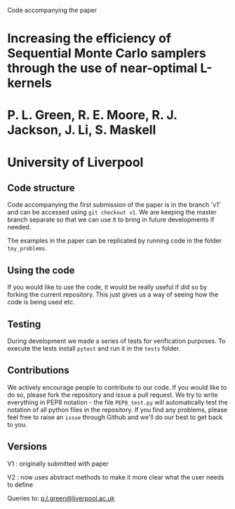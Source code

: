 Code accompanying the paper 

# Increasing the efficiency of Sequential Monte Carlo samplers through the use of near-optimal L-kernels 
# P. L. Green, R. E. Moore, R. J. Jackson, J. Li, S. Maskell
# University of Liverpool

## Code structure 

Code accompanying the first submission of the paper is in the branch 'v1' and can be accessed using `git checkout v1`. We are keeping the master branch separate so that we can use it to bring in future developments if needed.

The examples in the paper can be replicated by running code in the folder `toy_problems`.

## Using the code
If you would like to use the code, it would be really useful if did so by forking the current repository. This just gives us a way of seeing how the code is being used etc. 

## Testing
During development we made a series of tests for verification purposes. To execute the tests install `pytest` and run it in the `tests` folder. 

## Contributions
We actively encourage people to contribute to our code. If you would like to do so, please fork the repository and issue a pull request. We try to write everything in PEP8 notation - the file `PEP8_test.py` will automatically test the notation of all python files in the repository. If you find any problems, please feel free to raise an `issue` through Github and we'll do our best to get back to you.

## Versions
V1 : originally submitted with paper

V2 : now uses abstract methods to make it more clear what the user needs to define

Queries to: p.l.green@liverpool.ac.uk
